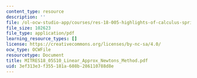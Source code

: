 ```yaml
---
content_type: resource
description: ''
file: /ol-ocw-studio-app/courses/res-18-005-highlights-of-calculus-spring-2010/3ef313e3f355181a608b286110788d8e_MITRES18_05S10_Linear_Approx_Newtons_Method.pdf
file_size: 102623
file_type: application/pdf
learning_resource_types: []
license: https://creativecommons.org/licenses/by-nc-sa/4.0/
ocw_type: OCWFile
resourcetype: Document
title: MITRES18_05S10_Linear_Approx_Newtons_Method.pdf
uid: 3ef313e3-f355-181a-608b-286110788d8e
---
```

